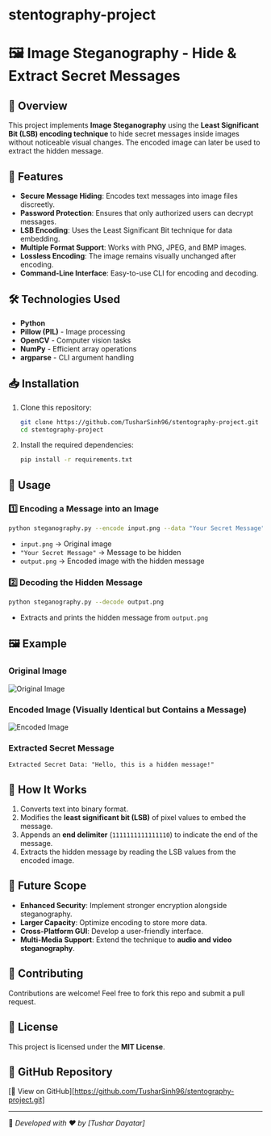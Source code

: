 # stentography-project
# 🖼️ Image Steganography - Hide & Extract Secret Messages

## 📌 Overview
This project implements **Image Steganography** using the **Least Significant Bit (LSB) encoding technique** to hide secret messages inside images without noticeable visual changes. The encoded image can later be used to extract the hidden message.

## 🚀 Features
- **Secure Message Hiding**: Encodes text messages into image files discreetly.
- **Password Protection**: Ensures that only authorized users can decrypt messages.
- **LSB Encoding**: Uses the Least Significant Bit technique for data embedding.
- **Multiple Format Support**: Works with PNG, JPEG, and BMP images.
- **Lossless Encoding**: The image remains visually unchanged after encoding.
- **Command-Line Interface**: Easy-to-use CLI for encoding and decoding.

## 🛠️ Technologies Used
- **Python**
- **Pillow (PIL)** - Image processing
- **OpenCV** - Computer vision tasks
- **NumPy** - Efficient array operations
- **argparse** - CLI argument handling

## 📥 Installation
1. Clone this repository:
   ```sh
   git clone https://github.com/TusharSinh96/stentography-project.git
   cd stentography-project
   ```
2. Install the required dependencies:
   ```sh
   pip install -r requirements.txt
   ```

## 📝 Usage
### **1️⃣ Encoding a Message into an Image**
```sh
python steganography.py --encode input.png --data "Your Secret Message" --output output.png
```
- `input.png` → Original image
- `"Your Secret Message"` → Message to be hidden
- `output.png` → Encoded image with the hidden message

### **2️⃣ Decoding the Hidden Message**
```sh
python steganography.py --decode output.png
```
- Extracts and prints the hidden message from `output.png`

## 🖼️ Example
### **Original Image**
![Original Image](assets/original.png)

### **Encoded Image (Visually Identical but Contains a Message)**
![Encoded Image](assets/encoded.png)

### **Extracted Secret Message**
```
Extracted Secret Data: "Hello, this is a hidden message!"
```

## 🔐 How It Works
1. Converts text into binary format.
2. Modifies the **least significant bit (LSB)** of pixel values to embed the message.
3. Appends an **end delimiter** (`1111111111111110`) to indicate the end of the message.
4. Extracts the hidden message by reading the LSB values from the encoded image.

## 📌 Future Scope
- **Enhanced Security**: Implement stronger encryption alongside steganography.
- **Larger Capacity**: Optimize encoding to store more data.
- **Cross-Platform GUI**: Develop a user-friendly interface.
- **Multi-Media Support**: Extend the technique to **audio and video steganography**.

## 🤝 Contributing
Contributions are welcome! Feel free to fork this repo and submit a pull request.

## 📜 License
This project is licensed under the **MIT License**.

## 🔗 GitHub Repository
[🔗 View on GitHub][https://github.com/TusharSinh96/stentography-project.git]

---
🚀 *Developed with ❤️ by [Tushar Dayatar]*
